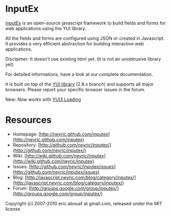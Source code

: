 InputEx
=======

[inputEx](http://neyric.github.com/inputex) is an open-source javascript framework to build fields and forms for web applications using the YUI library.

All the fields and forms are configured using JSON or created in Javascript. It provides a very efficient abstraction for building interactive web applications.

Disclaimer: It doesn't use existing html yet. (it is not an unobtrusive library yet)

For detailed informations, have a look at our complete documentation.

It is built on top of the [YUI library](http://developer.yahoo.com/yui/) (2.8.x branch) and supports all major browsers. Please report your specific browser issues in the forum.

New: Now works with [YUI3 Loading](http://neyric.github.com/inputex/examples/yui3-loader.html)

Resources
=========

 * Homepage: [http://neyric.github.com/inputex](http://neyric.github.com/inputex)
 * Repository: [http://github.com/neyric/inputex/](http://github.com/neyric/inputex/)
 * Wiki: [http://wiki.github.com/neyric/inputex](http://wiki.github.com/neyric/inputex)
 * Issues: [http://github.com/neyric/inputex/issues](http://github.com/neyric/inputex/issues)
 * Blog: [http://javascript.neyric.com/blog/category/inputex/](http://javascript.neyric.com/blog/category/inputex/)
 * Forum: [http://groups.google.com/group/inputex/](http://groups.google.com/group/inputex/)

Copyright (c) 2007-2010 eric.abouaf at gmail.com, released under the MIT license
